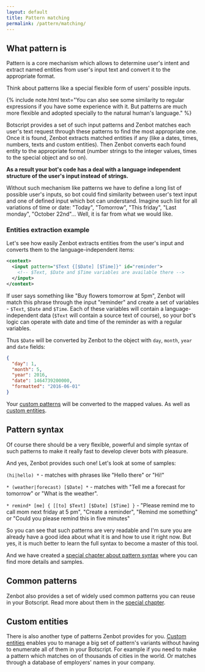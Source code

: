 ```yaml
---
layout: default
title: Pattern matching
permalink: /pattern/matching/
---
```


## What pattern is
Pattern is a core mechanism which allows to determine user\'s intent and extract named entities from user\'s input text and convert it to the appropriate format.

Think about patterns like a special flexible form of users\' possible inputs.

{% include note.html text="You can also see some similarity to regular expressions if you have some experience with it.
But patterns are much more flexible and adopted specially to the natural human\'s language." %}

Botscript provides a set of such input patterns and Zenbot matches each user\'s text request through these patterns to find the most appropriate one.
Once it is found, Zenbot extracts matched entities if any (like a dates, times, numbers, texts and custom entities).
Then Zenbot converts each found entity to the appropriate format (number strings to the integer values, times to the special object and so on).

**As a result your bot\'s code has a deal with a language independent structure of the user\'s input instead of strings.**

Without such mechanism like patterns we have to define a long list of possible user\'s inputs, so bot could find similarity between user\'s text input and one of defined input which bot can understand.
Imagine such list for all variations of time or date: "Today", "Tomorrow", "This friday", "Last monday", "October 22nd"... Well, it is far from what we would like.

### Entities extraction example
Let\'s see how easily Zenbot extracts entities from the user\'s input and converts them to the language-independent items:

```xml
<context>
  <input pattern="$Text {[$Date] [$Time]}" id="reminder">
    <!-- $Text, $Date and $Time variables are available there -->
  </input>
</context>
```

If user says something like "Buy flowers tomorrow at 5pm", Zenbot will match this phrase through the input "reminder" and create a set of variables - `$Text`, `$Date` and `$Time`.
Each of these variables will contain a language-independent data (`$Text` will contain a source text of course), so your bot\'s logic can operate with date and time of the reminder as with a regular variables.

Thus `$Date` will be converted by Zenbot to the object with `day`, `month`, `year` and `date` fields:

```json
{
  "day": 1,
  "month": 5,
  "year": 2016,
  "date": 1464739200000,
  "formatted": "2016-06-01"
}
```

Your [custom patterns](/botscript/pattern/) will be converted to the mapped values.
As well as [custom entities](/pattern/entities/).

## Pattern syntax
Of course there should be a very flexible, powerful and simple syntax of such patterns to make it really fast to develop clever bots with pleasure.

And yes, Zenbot provides such one! Let\'s look at some of samples:

`(hi|hello) *` - matches with phrases like "Hello there" or "Hi!"

`* (weather|forecast) [$Date] *` - matches with "Tell me a forecast for tomorrow" or "What is the weather".

`* remind* [me] { [[to] $Text] [$Date] [$Time] }` - "Please remind me to call mom next friday at 5 pm", "Create a reminder", "Remind me something" or "Could you please remind this in five minutes"

So you can see that such patterns are very readable and I\'m sure you are already have a good idea about what it is and how to use it right now.
But yes, it is much better to learn the full syntax to become a master of this tool.

And we have created a [special chapter about pattern syntax](/pattern/syntax/) where you can find more details and samples.

## Common patterns
Zenbot also provides a set of widely used common patterns you can reuse in your Botscript.
Read more about them in the [special chapter](/pattern/common/).

## Custom entities
There is also another type of patterns Zenbot provides for you.
[Custom entities](/pattern/entities/) enables you to manage a big set of pattern\'s variants without having to enumerate all of them in your Botscript.
For example if you need to make a pattern which matches on of thousands of cities in the world.
Or matches through a database of employers\' names in your company.